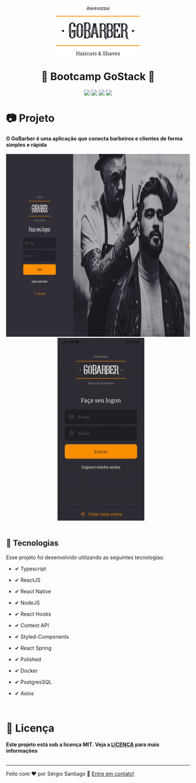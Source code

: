 <h1 align="center">
<br>
    <img src="./github/logo.png" alt="Gobarber">
    <br>
    <br>
    🚀 Bootcamp GoStack 🚀
</h1>

<div align="center">
    <img src="https://img.shields.io/static/v1?label=made_by&message=Sergio_Santiago&color=rgb(255, 144, 0)&style=<STYLE>&logo=<LOGO>"/>
    <img src="https://img.shields.io/static/v1?label=language&message=typescript&color=rgb(255, 144, 0)&style=<STYLE>&logo=<LOGO>"/>
    <img src="https://img.shields.io/static/v1?label=last_commit&message=october&color=rgb(255, 144, 0)&style=<STYLE>&logo=<LOGO>"/>
    <img src="https://img.shields.io/static/v1?label=license&message=MIT&color=rgb(255, 144, 0)&style=<STYLE>&logo=<LOGO>"/>
</div>


<h1> 📷 Projeto</h1>
<b>O GoBarber é uma aplicação que conecta barbeiros e clientes de forma simples e rápida</b>

<div align="center" id="id">
<br>
    <img src="./github/login.gif" alt="demo-login" height="500">&nbsp;&nbsp;&nbsp;
    <img src="./github/login-app.gif" alt="demo-login" height="500">
</div>
<br>

## 🚀 Tecnologias 

Esse projeto foi desenvolvido utilizando as seguintes tecnologias: 

- ✔ Typescript

- ✔ ReactJS

- ✔ React Native

- ✔ NodeJS

- ✔ React Hooks

- ✔ Context API

- ✔ Styled-Components

- ✔ React Spring

- ✔ Polished

- ✔ Docker 

- ✔ PostgresSQL

- ✔ Axios

<br>

<h1> 📑 Licença</h1>
<b>Este projeto está sob a licença MIT. Veja a <a href="https://github.com/SergioSantiag0/GoBarber-FullStack/blob/master/LICENSE">LICENÇA</a> para mais informações</b>

<br>
<br>

<hr>

<p>Feito com ❤ por Sérgio Santiago 👏 <a href="https://www.linkedin.com/in/s%C3%A9rgio-santiago-16427217a/">Entre em contato!</a><p>
